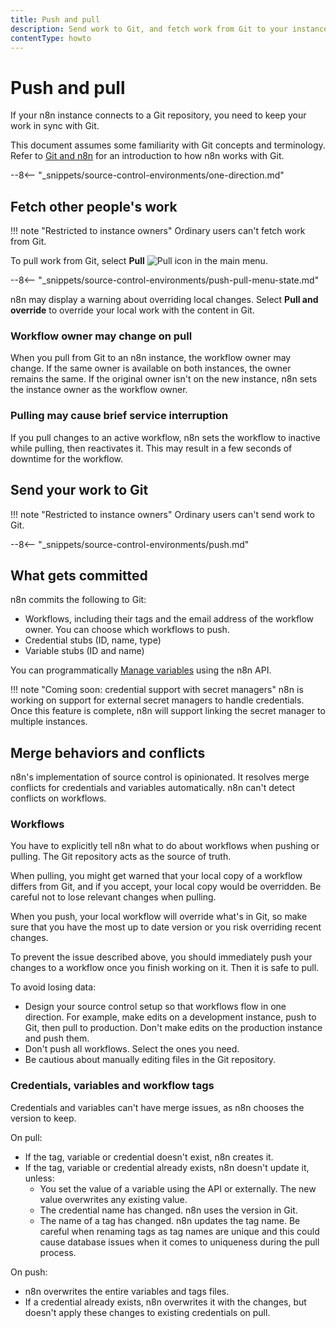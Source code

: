 ```yaml
---
title: Push and pull
description: Send work to Git, and fetch work from Git to your instance.
contentType: howto
---
```


# Push and pull

If your n8n instance connects to a Git repository, you need to keep your work in sync with Git.

This document assumes some familiarity with Git concepts and terminology. Refer to [Git and n8n](/source-control-environments/understand/git/) for an introduction to how n8n works with Git.

--8<-- "_snippets/source-control-environments/one-direction.md"

## Fetch other people's work

!!! note "Restricted to instance owners"
	Ordinary users can't fetch work from Git.

To pull work from Git, select **Pull** <span class="inline-image">![Pull icon](/_images/source-control-environments/pull-icon.png)</span> in the main menu.

--8<-- "_snippets/source-control-environments/push-pull-menu-state.md"

n8n may display a warning about overriding local changes. Select **Pull and override** to override your local work with the content in Git.

### Workflow owner may change on pull

When you pull from Git to an n8n instance, the workflow owner may change. If the same owner is available on both instances, the owner remains the same. If the original owner isn't on the new instance, n8n sets the instance owner as the workflow owner.

### Pulling may cause brief service interruption

If you pull changes to an active workflow, n8n sets the workflow to inactive while pulling, then reactivates it. This may result in a few seconds of downtime for the workflow.

## Send your work to Git

!!! note "Restricted to instance owners"
	Ordinary users can't send work to Git.

--8<-- "_snippets/source-control-environments/push.md"

## What gets committed

n8n commits the following to Git:

* Workflows, including their tags and the email address of the workflow owner. You can choose which workflows to push.
* Credential stubs (ID, name, type)
* Variable stubs (ID and name)

You can programmatically [Manage variables](/source-control-environments/using/manage-variables/) using the n8n API.

!!! note "Coming soon: credential support with secret managers"
	n8n is working on support for external secret managers to handle credentials. Once this feature is complete, n8n will support linking the secret manager to multiple instances.

## Merge behaviors and conflicts

n8n's implementation of source control is opinionated. It resolves merge conflicts for credentials and variables automatically. n8n can't detect conflicts on workflows.

### Workflows

You have to explicitly tell n8n what to do about workflows when pushing or pulling. The Git repository acts as the source of truth.

When pulling, you might get warned that your local copy of a workflow differs from Git, and if you accept, your local copy would be overridden. Be careful not to lose relevant changes when pulling.

When you push, your local workflow will override what's in Git, so make sure that you have the most up to date version or you risk overriding recent changes.

To prevent the issue described above, you should immediately push your changes to a workflow once you finish working on it. Then it is safe to pull.

To avoid losing data:

* Design your source control setup so that workflows flow in one direction. For example, make edits on a development instance, push to Git, then pull to production. Don't make edits on the production instance and push them.
* Don't push all workflows. Select the ones you need.
* Be cautious about manually editing files in the Git repository.

### Credentials, variables and workflow tags

Credentials and variables can't have merge issues, as n8n chooses the version to keep.

On pull:

* If the tag, variable or credential doesn't exist, n8n creates it.
* If the tag, variable or credential already exists, n8n doesn't update it, unless:
	* You set the value of a variable using the API or externally. The new value overwrites any existing value.
	* The credential name has changed. n8n uses the version in Git.
	* The name of a tag has changed. n8n updates the tag name. Be careful when renaming tags as tag names are unique and this could cause database issues when it comes to uniqueness during the pull process.

On push:

* n8n overwrites the entire variables and tags files.
* If a credential already exists, n8n overwrites it with the changes, but doesn't apply these changes to existing credentials on pull.

